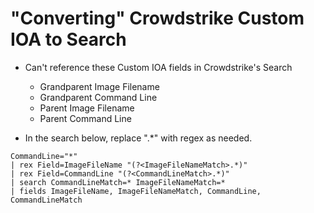 # "Converting" Crowdstrike Custom IOA to Search
- Can't reference these Custom IOA fields in Crowdstrike's Search
  - Grandparent Image Filename
  - Grandparent Command Line
  - Parent Image Filename
  - Parent Command Line

- In the search below, replace ".*" with regex as needed.

```
CommandLine="*"
| rex Field=ImageFileName "(?<ImageFileNameMatch>.*)"
| rex Field=CommandLine "(?<CommandLineMatch>.*)"
| search CommandLineMatch=* ImageFileNameMatch=*
| fields ImageFileName, ImageFileNameMatch, CommandLine, CommandLineMatch
```
